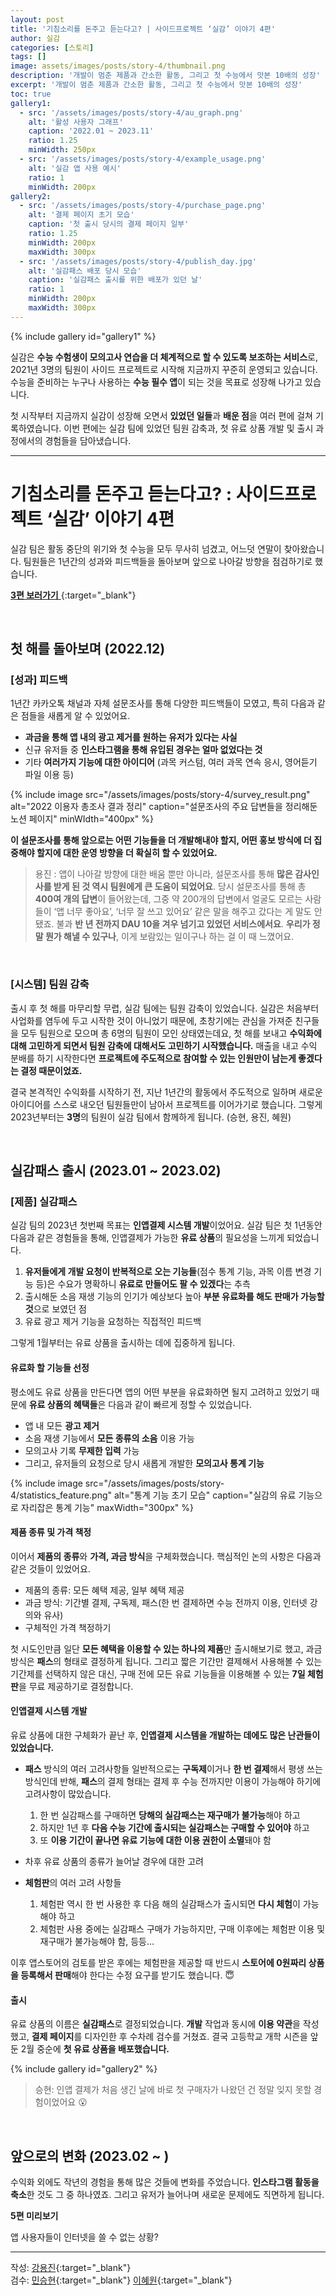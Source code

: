 ```yaml
---
layout: post
title: '기침소리를 돈주고 듣는다고? | 사이드프로젝트 ‘실감’ 이야기 4편'
author: 실감
categories: [스토리]
tags: []
image: assets/images/posts/story-4/thumbnail.png
description: '개발이 멈춘 제품과 간소한 활동, 그리고 첫 수능에서 맛본 10배의 성장'
excerpt: '개발이 멈춘 제품과 간소한 활동, 그리고 첫 수능에서 맛본 10배의 성장'
toc: true
gallery1:
  - src: '/assets/images/posts/story-4/au_graph.png'
    alt: '활성 사용자 그래프'
    caption: '2022.01 ~ 2023.11'
    ratio: 1.25
    minWidth: 250px
  - src: '/assets/images/posts/story-4/example_usage.png'
    alt: '실감 앱 사용 예시'
    ratio: 1
    minWidth: 200px
gallery2:
  - src: '/assets/images/posts/story-4/purchase_page.png'
    alt: '결제 페이지 초기 모습'
    caption: '첫 출시 당시의 결제 페이지 일부'
    ratio: 1.25
    minWidth: 200px
    maxWidth: 300px
  - src: '/assets/images/posts/story-4/publish_day.jpg'
    alt: '실감패스 배포 당시 모습'
    caption: '실감패스 출시를 위한 배포가 있던 날'
    ratio: 1
    minWidth: 200px
    maxWidth: 300px
---
```


{% include gallery id="gallery1" %}

실감은 **수능 수험생이 모의고사 연습을 더 체계적으로 할 수 있도록 보조하는 서비스**로, 2021년 3명의 팀원이 사이드 프로젝트로 시작해 지금까지 꾸준히 운영되고 있습니다. 수능을 준비하는 누구나 사용하는 **수능 필수 앱**이 되는 것을 목표로 성장해 나가고 있습니다.

첫 시작부터 지금까지 실감이 성장해 오면서 **있었던 일들**과 **배운 점**을 여러 편에 걸쳐 기록하였습니다. 이번 편에는 실감 팀에 있었던 팀원 감축과, 첫 유료 상품 개발 및 출시 과정에서의 경험들을 담아냈습니다.

---

# 기침소리를 돈주고 듣는다고? : 사이드프로젝트 ‘실감’ 이야기 4편

실감 팀은 활동 중단의 위기와 첫 수능을 모두 무사히 넘겼고, 어느덧 연말이 찾아왔습니다. 팀원들은 1년간의 성과와 피드백들을 돌아보며 앞으로 나아갈 방향을 점검하기로 했습니다.

[**3편 보러가기** ](https://blog.silgam.app/story-3){:target="\_blank"}

<br>

## 첫 해를 돌아보며 (2022.12)

### [성과] 피드백

1년간 카카오톡 채널과 자체 설문조사를 통해 다양한 피드백들이 모였고, 특히 다음과 같은 점들을 새롭게 알 수 있었어요.

- **과금을 통해 앱 내의 광고 제거를 원하는 유저가 있다는 사실**
- 신규 유저들 중 **인스타그램을 통해 유입된 경우는 얼마 없었다는 것**
- 기타 **여러가지 기능에 대한 아이디어** (과목 커스텀, 여러 과목 연속 응시, 영어듣기 파일 이용 등)

{% include image src="/assets/images/posts/story-4/survey_result.png" alt="2022 이용자 총조사 결과 정리" caption="설문조사의 주요 답변들을 정리해둔 노션 페이지" minWIdth="400px" %}

**이 설문조사를 통해 앞으로는 어떤 기능들을 더 개발해내야 할지, 어떤 홍보 방식에 더 집중해야 할지에 대한 운영 방향을 더 확실히 할 수 있었어요.**

> 용진 : 앱이 나아갈 방향에 대한 배움 뿐만 아니라, 설문조사를 통해 **많은 감사인사를 받게 된 것 역시 팀원에게 큰 도움이 되었어요**. 당시 설문조사를 통해 총 **400여 개의 답변**이 들어왔는데, 그중 약 200개의 답변에서 얼굴도 모르는 사람들이 ‘앱 너무 좋아요’, ‘너무 잘 쓰고 있어요’ 같은 말을 해주고 갔다는 게 말도 안됐죠. 불과 **반 년 전까지 DAU 10을 겨우 넘기고 있었던 서비스에서요**. **우리가 정말 뭔가 해낼 수 있구나**, 이게 보람있는 일이구나 하는 걸 이 때 느꼈어요.

<br>

### [시스템] 팀원 감축

출시 후 첫 해를 마무리할 무렵, 실감 팀에는 팀원 감축이 있었습니다. 실감은 처음부터 사업화를 염두에 두고 시작한 것이 아니었기 때문에, 초창기에는 관심을 가져준 친구들을 모두 팀원으로 모으며 총 6명의 팀원이 모인 상태였는데요, 첫 해를 보내고 **수익화에 대해 고민하게 되면서 팀원 감축에 대해서도 고민하기 시작했습니다.** 매출을 내고 수익 분배를 하기 시작한다면 **프로젝트에 주도적으로 참여할 수 있는 인원만이 남는게 좋겠다는 결정 때문이었죠.**

결국 본격적인 수익화를 시작하기 전, 지난 1년간의 활동에서 주도적으로 일하며 새로운 아이디어를 스스로 내오던 팀원들만이 남아서 프로젝트를 이어가기로 했습니다. 그렇게 2023년부터는 **3명**의 팀원이 실감 팀에서 함께하게 됩니다. (승현, 용진, 혜원)

<br>

## 실감패스 출시 (2023.01 ~ 2023.02)

### [제품] 실감패스

실감 팀의 2023년 첫번째 목표는 **인앱결제 시스템 개발**이었어요. 실감 팀은 첫 1년동안 다음과 같은 경험들을 통해, 인앱결제가 가능한 **유료 상품**의 필요성을 느끼게 되었습니다.

1. **유저들에게 개발 요청이 반복적으로 오는 기능들**(점수 통계 기능, 과목 이름 변경 기능 등)은 수요가 명확하니 **유료로 만들어도 팔 수 있겠다**는 추측
2. 출시해둔 소음 재생 기능의 인기가 예상보다 높아 **부분 유료화를 해도 판매가 가능할 것**으로 보였던 점
3. 유료 광고 제거 기능을 요청하는 직접적인 피드백

그렇게 1월부터는 유료 상품을 출시하는 데에 집중하게 됩니다.

#### 유료화 할 기능들 선정

평소에도 유료 상품을 만든다면 앱의 어떤 부분을 유료화하면 될지 고려하고 있었기 때문에 **유료 상품의 혜택들**은 다음과 같이 빠르게 정할 수 있었습니다.

- 앱 내 모든 **광고 제거**
- 소음 재생 기능에서 **모든 종류의 소음** 이용 가능
- 모의고사 기록 **무제한 입력** 가능
- 그리고, 유저들의 요청으로 당시 새롭게 개발한 **모의고사 통계 기능**

{% include image src="/assets/images/posts/story-4/statistics_feature.png" alt="통계 기능 초기 모습" caption="실감의 유료 기능으로 자리잡은 통계 기능" maxWidth="300px" %}

#### 제품 종류 및 가격 책정

이어서 **제품의 종류**와 **가격, 과금 방식**을 구체화했습니다. 핵심적인 논의 사항은 다음과 같은 것들이 있었어요.

- 제품의 종류: 모든 혜택 제공, 일부 혜택 제공
- 과금 방식: 기간별 결제, 구독제, 패스(한 번 결제하면 수능 전까지 이용, 인터넷 강의와 유사)
- 구체적인 가격 책정하기

첫 시도인만큼 일단 **모든 혜택을 이용할 수 있는 하나의 제품**만 출시해보기로 했고, 과금 방식은 **패스**의 형태로 결정하게 됩니다. 그리고 짧은 기간만 결제해서 사용해볼 수 있는 기간제를 선택하지 않은 대신, 구매 전에 모든 유료 기능들을 이용해볼 수 있는 **7일 체험판**을 무료 제공하기로 결정합니다.

#### 인앱결제 시스템 개발

유료 상품에 대한 구체화가 끝난 후, **인앱결제 시스템을 개발하는 데에도 많은 난관들이 있었습니다.**

- **패스** 방식의 여러 고려사항들
  일반적으로는 **구독제**이거나 **한 번 결제**해서 평생 쓰는 방식인데 반해, **패스**의 결제 형태는 결제 후 수능 전까지만 이용이 가능해야 하기에 고려사항이 많았습니다.
  1. 한 번 실감패스를 구매하면 **당해의 실감패스는 재구매가 불가능**해야 하고
  2. 하지만 1년 후 **다음 수능 기간에 출시되는 실감패스는 구매할 수 있어야** 하고
  3. 또 **이용 기간이 끝나면 유료 기능에 대한 이용 권한이 소멸**돼야 함
- 차후 유료 상품의 종류가 늘어날 경우에 대한 고려

- **체험판**의 여러 고려 사항들
  1. 체험판 역시 한 번 사용한 후 다음 해의 실감패스가 출시되면 **다시 체험**이 가능해야 하고
  2. 체험판 사용 중에는 실감패스 구매가 가능하지만, 구매 이후에는 체험판 이용 및 재구매가 불가능해야 함, 등등…

이후 앱스토어의 검토를 받은 후에는 체험판을 제공할 때 반드시 **스토어에 0원짜리 상품을 등록해서 판매**해야 한다는 수정 요구를 받기도 했습니다. 😇

#### 출시

유료 상품의 이름은 **실감패스**로 결정되었습니다. **개발** 작업과 동시에 **이용 약관**을 작성했고, **결제 페이지**를 디자인한 후 수차례 검수를 거쳤죠. 결국 고등학교 개학 시즌을 앞둔 2월 중순에 **첫 유료 상품을 배포했습니다.**

{% include gallery id="gallery2" %}

> 승현: 인앱 결제가 처음 생긴 날에 바로 첫 구매자가 나왔던 건 정말 잊지 못할 경험이었어요 😮

<br>

## 앞으로의 변화 (2023.02 ~ )

수익화 외에도 작년의 경험을 통해 많은 것들에 변화를 주었습니다. **인스타그램 활동을 축소**한 것도 그 중 하나였죠. 그리고 유저가 늘어나며 새로운 문제에도 직면하게 됩니다.

**5편 미리보기**

앱 사용자들이 인터넷을 쓸 수 없는 상황?

---

작성: [강용진](https://www.instagram.com/self_educator){:target="\_blank"}  
검수: [민승현](https://www.linkedin.com/in/seunghyunmin/){:target="\_blank"} [이혜원](https://www.instagram.com/hyermione_hyeranger/){:target="\_blank"}
